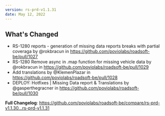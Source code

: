 ```yaml
---
version: rs-prd-v1.1.31
date: May 12, 2022
---
```


## What's Changed
* RS-1280 reports - generation of missing data reports breaks with partial coveraga by @rokbracun in https://github.com/poviolabs/roadsoft-be/pull/1027
* RS-1280 Remove async in .map function for missing vehicle data by @rokbracun in https://github.com/poviolabs/roadsoft-be/pull/1029
* Add translations by @KlemenPlazar in https://github.com/poviolabs/roadsoft-be/pull/1028
* DEPLOY:  Hotfixes | Missing Data report & Translations by @gasperthegracner in https://github.com/poviolabs/roadsoft-be/pull/1030


**Full Changelog**: https://github.com/poviolabs/roadsoft-be/compare/rs-prd-v1.1.30...rs-prd-v1.1.31